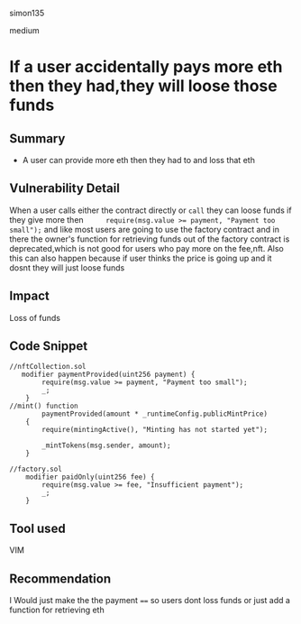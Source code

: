 simon135

medium

# If a user accidentally  pays more eth then they had,they will loose those funds

## Summary
* A user can provide more eth then they had to and loss that eth 
## Vulnerability Detail
When a user calls either the contract directly or `call` they can loose funds if they give more then 
`     require(msg.value >= payment, "Payment too small");`
and like most users are going to use the factory contract and in there the owner's function for retrieving funds out of the factory contract is deprecated,which is not good for users who pay more on the fee,nft.
Also this can also happen because if user thinks the price is going up and it dosnt they will just loose funds
## Impact
Loss of funds 
## Code Snippet
```
//nftCollection.sol
   modifier paymentProvided(uint256 payment) {
        require(msg.value >= payment, "Payment too small");
        _;
    }
//mint() function
        paymentProvided(amount * _runtimeConfig.publicMintPrice)
    {
        require(mintingActive(), "Minting has not started yet");

        _mintTokens(msg.sender, amount);
    }

//factory.sol
    modifier paidOnly(uint256 fee) {
        require(msg.value >= fee, "Insufficient payment");
        _;
    }
```
## Tool used
VIM
## Recommendation
I Would just make the  the payment `==` so users dont loss funds or just add a function for retrieving eth
